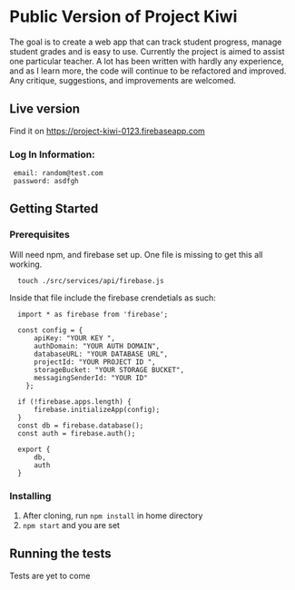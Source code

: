 
# Public Version of Project Kiwi

The goal is to create a web app that can track student progress, manage student grades and is easy to use.
Currently the project is aimed to assist one particular teacher. A lot has been written with hardly any experience, and
as I learn more, the code will continue to be refactored and improved.
Any critique, suggestions, and improvements are welcomed.

## Live version

Find it on https://project-kiwi-0123.firebaseapp.com

### Log In Information: 

```
 email: random@test.com
 password: asdfgh
```

## Getting Started


### Prerequisites

Will need npm, and firebase set up. One file is missing to get this all working.


```
  touch ./src/services/api/firebase.js
```

Inside that file include the firebase crendetials as such:
```
  import * as firebase from 'firebase';

  const config = {
      apiKey: "YOUR KEY ",
      authDomain: "YOUR AUTH DOMAIN",
      databaseURL: "YOUR DATABASE URL",
      projectId: "YOUR PROJECT ID ",
      storageBucket: "YOUR STORAGE BUCKET",
      messagingSenderId: "YOUR ID"
    };

  if (!firebase.apps.length) {
      firebase.initializeApp(config);
  }
  const db = firebase.database();
  const auth = firebase.auth();

  export {
      db,
      auth
  }
```

### Installing

1. After cloning, run `npm install` in home directory
2. `npm start` and you are set


## Running the tests

Tests are yet to come

